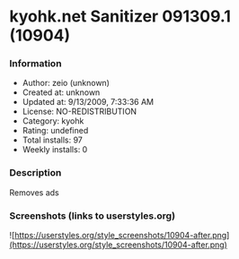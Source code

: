 # kyohk.net Sanitizer 091309.1 (10904)

### Information
- Author: zeio (unknown)
- Created at: unknown
- Updated at: 9/13/2009, 7:33:36 AM
- License: NO-REDISTRIBUTION
- Category: kyohk
- Rating: undefined
- Total installs: 97
- Weekly installs: 0


### Description
Removes ads


### Screenshots (links to userstyles.org)
![https://userstyles.org/style_screenshots/10904-after.png](https://userstyles.org/style_screenshots/10904-after.png)


